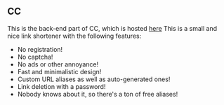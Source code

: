## CC
This is the back-end part of CC, which is hosted [here](https://cc.nightori.ru)
This is a small and nice link shortener with the following features:
 - No registration!
 - No captcha!
 - No ads or other annoyance!
 - Fast and minimalistic design!
 - Custom URL aliases as well as auto-generated ones!
 - Link deletion with a password!
 - Nobody knows about it, so there's a ton of free aliases!
